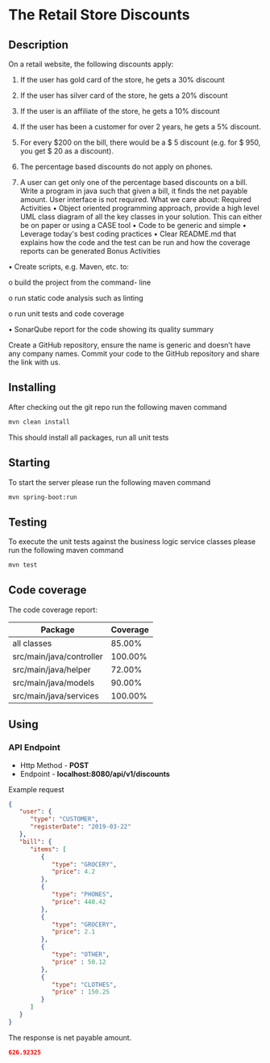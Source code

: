 # The Retail Store Discounts

## Description

On a retail website, the following
discounts apply:
1. If the user has gold card of the store,
   he gets a 30% discount
2. If the user has silver card of the store,
   he gets a 20% discount
2. If the user is an affiliate of the store,
   he gets a 10% discount
3. If the user has been a customer for
   over 2 years, he gets a 5% discount.

4. For every $200 on the bill, there
   would be a $ 5 discount (e.g. for $ 950,
   you get $ 20
   as a discount).
5. The percentage based discounts do
   not apply on phones.
6. A user can get only one of the
   percentage based discounts on a bill.
   Write a program in java such that given a
   bill, it finds the net payable amount.
   User interface is not required.
   What we care about:
   Required Activities
   • Object oriented programming
   approach, provide a high level UML class
   diagram of
   all the key classes in your solution. This
   can either be on paper or using a CASE
   tool
   • Code to be generic and simple
   • Leverage today&#39;s best coding practices
   • Clear README.md that explains how
   the code and the test can be run and
   how the
   coverage reports can be generated
   Bonus Activities

• Create scripts, e.g. Maven, etc. to:

o build the project from the command-
line

o run static code analysis such as linting

o run unit tests and code coverage

• SonarQube report for the code showing
its quality summary

Create a GitHub repository, ensure the
name is generic and doesn’t have any
company
names. Commit your code to the GitHub
repository and share the link with us.

## Installing

After checking out the git repo run the following maven command

```bash
mvn clean install
```

This should install all packages, run all unit tests

## Starting

To start the server please run the following maven command

```bash
mvn spring-boot:run
```


## Testing

To execute the unit tests against the business logic service classes please run the following maven command

```bash
mvn test
```

## Code coverage

The code coverage report:


| Package                  | Coverage |
|--------------------------|----------|
| all classes              | 85.00%   |
| src/main/java/controller | 100.00%  |
| src/main/java/helper     | 72.00%   | 
| src/main/java/models     | 90.00%   | 
| src/main/java/services   | 100.00%  | 


## Using

### API Endpoint

* Http Method - **POST**
* Endpoint - **localhost:8080/api/v1/discounts**

Example request

```json
{
   "user": {
      "type": "CUSTOMER",
      "registerDate": "2019-03-22"
   },
   "bill": {
      "items": [
         {
            "type": "GROCERY",
            "price": 4.2
         },
         {
            "type": "PHONES",
            "price": 440.42
         },
         {
            "type": "GROCERY",
            "price": 2.1
         },
         {
            "type": "OTHER",
            "price" : 50.12
         },
         {
            "type": "CLOTHES",
            "price" : 150.25
         }
      ]
   }
}

```

The response is net payable amount.

```json
626.92325
```
